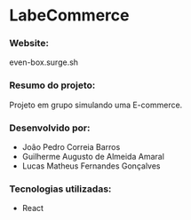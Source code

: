 # LabeCommerce

### Website:

even-box.surge.sh

### Resumo do projeto:

Projeto em grupo simulando uma E-commerce.

### Desenvolvido por:

- João Pedro Correia Barros
- Guilherme Augusto de Almeida Amaral
- Lucas Matheus Fernandes Gonçalves

### Tecnologias utilizadas:

- React

<!--
  THINKING IN REACT

  Probela de exemplo:

    * E-Commerce
    * Mostrar lista de produtos ordenada por preço
    * Filtros por preço e nome
    * Add e remover produtos a um carrinho de compras

  0 - Comece com mocks:
    a. Mock de design:

      * Representação visual aproximada do design do site
      * Normalmente fornecido por designers ou por exemplos existentes
      * Se não existir, crie um antes de começar

    b. Mock de dados:

      * Dados de exemplo corretamente formatados que serão usados na aplicação
      * Se vierem de uma API. use o exemplo fornecido por ela
      * Se não tiver o modelo dos dados, defina-o antes de começar

  1 - Quebrar a UI em uma hierarquia de componentes:

  * App
  ** Filters
  ** Products
  *** ProductCard
  ** ShoppingCart
  *** ShoppingCartItem

  2 - Construir uma versão estática em React:

    * Versão sem interatividade
    * Dados passados por props
    * Não usa estado

    2.1 - Começar criando árvore de componentes

      * Um por um, estilizá-los para ficar parecido com o mock de design
      * Usar dados fixos, só para fazer aparecer na tela
      * Em um primeiro momento não usar props

    2.2 - Usar o mock de dados

      * Com a UI próxima do mock de design, fazer os dados que dependem do mock de dados responderem à ele
      * Colocar o mock de dados no componente mais acima da árvore, e passá-lo por props para os filhos
      * Se o mock mudar (manualmente), a UI deve refletir a mudança

  3 - Identificar o estado mínimo da UI

  4 - Identificar onde o estado deve ficar

  5 - Adicionar o fluxo de dados invertido

    * Normalmente, o fluxo de dados é de cima para baixo
    * Às vezes, um componente filho precisa alterar o estado de um componente pai
    * Às vezes, um componente filho precisa mandar um dado para um componente pai

    a. Como fazer?

      * Criar função de atualização de estado no componente que guarda o estado

      * Passar por props para componente que atualiza o estado

      * Se necessário, criar função auxiliar e passar argumentos necessários

 -->

